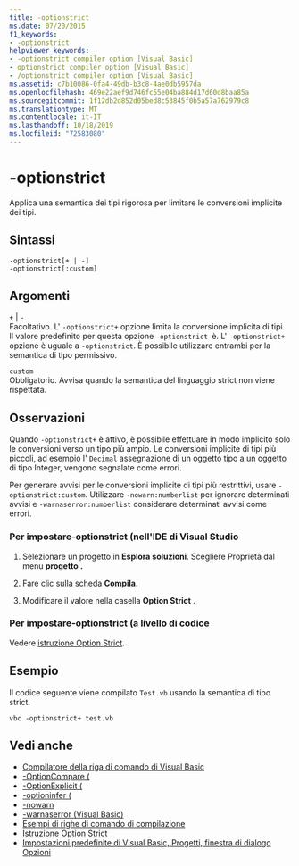 ```yaml
---
title: -optionstrict
ms.date: 07/20/2015
f1_keywords:
- -optionstrict
helpviewer_keywords:
- -optionstrict compiler option [Visual Basic]
- optionstrict compiler option [Visual Basic]
- /optionstrict compiler option [Visual Basic]
ms.assetid: c7b10086-0fa4-49db-b3c8-4ae0db5957da
ms.openlocfilehash: 469e22aef9d746fc55e04ba884d17d60d8baa85a
ms.sourcegitcommit: 1f12db2d852d05bed8c53845f0b5a57a762979c8
ms.translationtype: MT
ms.contentlocale: it-IT
ms.lasthandoff: 10/18/2019
ms.locfileid: "72583080"
---
```

# <a name="-optionstrict"></a>-optionstrict

Applica una semantica dei tipi rigorosa per limitare le conversioni implicite dei tipi.

## <a name="syntax"></a>Sintassi

```console
-optionstrict[+ | -]
-optionstrict[:custom]
```

## <a name="arguments"></a>Argomenti

`+` &#124; `-`  
Facoltativo. L' `-optionstrict+` opzione limita la conversione implicita di tipi. Il valore predefinito per questa opzione `-optionstrict-`è. L' `-optionstrict+` opzione è uguale a `-optionstrict`. È possibile utilizzare entrambi per la semantica di tipo permissivo.

`custom`  
Obbligatorio. Avvisa quando la semantica del linguaggio strict non viene rispettata.

## <a name="remarks"></a>Osservazioni

Quando `-optionstrict+` è attivo, è possibile effettuare in modo implicito solo le conversioni verso un tipo più ampio. Le conversioni implicite di tipi più piccoli, ad esempio l' `Decimal` assegnazione di un oggetto tipo a un oggetto di tipo Integer, vengono segnalate come errori.

Per generare avvisi per le conversioni implicite di tipi più restrittivi, usare `-optionstrict:custom`. Utilizzare `-nowarn:numberlist` per ignorare determinati avvisi e `-warnaserror:numberlist` considerare determinati avvisi come errori.

### <a name="to-set--optionstrict-in-the-visual-studio-ide"></a>Per impostare-optionstrict (nell'IDE di Visual Studio

1. Selezionare un progetto in **Esplora soluzioni**. Scegliere Proprietà dal menu **progetto** **.**

2. Fare clic sulla scheda **Compila**.

3. Modificare il valore nella casella **Option Strict** .

### <a name="to-set--optionstrict-programmatically"></a>Per impostare-optionstrict (a livello di codice

Vedere [istruzione Option Strict](../../../visual-basic/language-reference/statements/option-strict-statement.md).

## <a name="example"></a>Esempio

Il codice seguente viene compilato `Test.vb` usando la semantica di tipo strict.

```console
vbc -optionstrict+ test.vb
```

## <a name="see-also"></a>Vedi anche

- [Compilatore della riga di comando di Visual Basic](../../../visual-basic/reference/command-line-compiler/index.md)
- [-OptionCompare (](../../../visual-basic/reference/command-line-compiler/optioncompare.md)
- [-OptionExplicit (](../../../visual-basic/reference/command-line-compiler/optionexplicit.md)
- [-optioninfer (](../../../visual-basic/reference/command-line-compiler/optioninfer.md)
- [-nowarn](../../../visual-basic/reference/command-line-compiler/nowarn.md)
- [-warnaserror (Visual Basic)](../../../visual-basic/reference/command-line-compiler/warnaserror.md)
- [Esempi di righe di comando di compilazione](../../../visual-basic/reference/command-line-compiler/sample-compilation-command-lines.md)
- [Istruzione Option Strict](../../../visual-basic/language-reference/statements/option-strict-statement.md)
- [Impostazioni predefinite di Visual Basic, Progetti, finestra di dialogo Opzioni](/visualstudio/ide/reference/visual-basic-defaults-projects-options-dialog-box)
